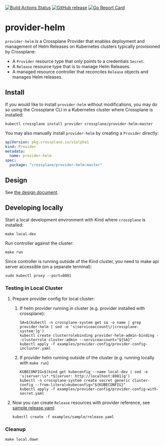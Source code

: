 [![Build Actions Status](https://github.com/crossplane-contrib/provider-helm/workflows/CI/badge.svg)](https://github.com/crossplane-contrib/provider-helm/actions)
[![GitHub release](https://img.shields.io/github/release/crossplane-contrib/provider-helm/all.svg?style=flat-square)](https://github.com/crossplane-contrib/provider-helm/releases)
[![Go Report Card](https://goreportcard.com/badge/github.com/crossplane-contrib/provider-helm)](https://goreportcard.com/report/github.com/crossplane-contrib/provider-helm)

# provider-helm

`provider-helm` is a Crossplane Provider that enables deployment and management
of Helm Releases on Kubernetes clusters typically provisioned by Crossplane:

- A `Provider` resource type that only points to a credentials `Secret`.
- A `Release` resource type that is to manage Helm Releases.
- A managed resource controller that reconciles `Release` objects and manages Helm releases.

## Install

If you would like to install `provider-helm` without modifications, you may do
so using the Crossplane CLI in a Kubernetes cluster where Crossplane is
installed:

```console
kubectl crossplane install provider crossplane/provider-helm:master
```

You may also manually install `provider-helm` by creating a `Provider` directly:

```yaml
apiVersion: pkg.crossplane.io/v1alpha1
kind: Provider
metadata:
  name: provider-helm
spec:
  package: "crossplane/provider-helm:master"
```

## Design 

See [the design document](https://github.com/crossplane/crossplane/blob/master/design/one-pager-helm-provider.md).

## Developing locally

Start a local development environment with Kind where `crossplane` is installed:

```
make local-dev
```

Run controller against the cluster:

```
make run
```

Since controller is running outside of the Kind cluster, you need to make api server accessible (on a separate terminal):

```
sudo kubectl proxy --port=8081
```

### Testing in Local Cluster

1. Prepare provider config for local cluster:
    1. If helm provider running in cluster (e.g. provider installed with crossplane):
    
        ```
        SA=$(kubectl -n crossplane-system get sa -o name | grep provider-helm | sed -e 's|serviceaccount\/|crossplane-system:|g')
        kubectl create clusterrolebinding provider-helm-admin-binding --clusterrole cluster-admin --serviceaccount="${SA}"
        kubectl apply -f examples/provider-config/provider-config-incluster.yaml
        ```
    1. If provider helm running outside of the cluster (e.g. running locally with `make run`)
    
        ```
        KUBECONFIG=$(kind get kubeconfig --name local-dev | sed -e 's|server:\s*.*$|server: http://localhost:8081|g')
        kubectl -n crossplane-system create secret generic cluster-config --from-literal=kubeconfig="${KUBECONFIG}" 
        kubectl apply -f examples/provider-config/provider-config-with-secret.yaml
        ```

1. Now you can create `Release` resources with provider reference, see [sample release.yaml](examples/sample/release.yaml).

    ```
    kubectl create -f examples/sample/release.yaml
    ```

### Cleanup

```
make local.down
```

